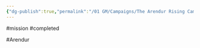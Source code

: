 ```yaml
---
{"dg-publish":true,"permalink":"/01 GM/Campaigns/The Arendur Rising Campaign/The Shadow Company/Bible/Player Vault/Missions/Completed mission - Goblins in the south/","title":"Completed mission - Goblins in the south","tags":["mission","completed","Arendur"]}
---
```



#mission #completed

#Arendur